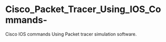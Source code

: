 # Cisco_Packet_Tracer_Using_IOS_Commands-
Cisco IOS commands Using Packet tracer simulation software.
